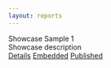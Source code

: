 ```yaml
---
layout: reports
---
```

<div class="card">
  <div class="card__title">
    Showcase Sample 1
  </div>
  <div class="card__image">
    <img src="/assets/images/empty-image.png" alt="">
  </div>
  <div class="card__description">
    Showcase description
  </div>
  <div class="card__buttons-container">
    <a class="btn" href="./showcase-sample-1/">Details</a>
    <a class="btn" href="./showcase-sample-1/embedded/">Embedded</a>
    <a class="btn" href="./showcase-sample-1/published/">Published</a>
  </div>
</div>
